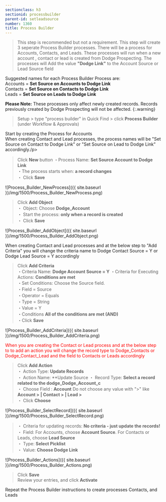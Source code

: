 ```yaml
---
sectionclass: h3
sectionid: processbuilder
parent-id: setleadsource
number: 1360
title: Process Builder
---
```

>This step is recommended but not a requirement.
>This step will create 3 seperate Process Builder processes.  There will be a process for Accounts, Contacts, and Leads.  These processes will run when a new account , contact or lead is created from Dodge Prospecting.
The processes will Add the value **"Dodge Link"** to the Account Source or Lead Source field <!--and change the owner of the record to the user that created the record from Dodge Prospecting. -->

Suggested names for each Process Builder Process are:
<br>Accounts = **Set Source <!--and Owner --> on Accounts to Dodge Link** 
<br>Contacts = **Set Source <!--and Owner --> on Contacts to Dodge Link**
<br>Leads = **Set Source <!--and Owner --> on Leads to Dodge Link** 

**Please Note:** These processes only affect newly created records. Records previously created by Dodge Prospecting will not be affected.
{:.warning}

>Setup > type "process builder" in Quick Find > click **Process Builder** (under Workflow & Approvals)  

><p style="color:red">
Start by creating the Process for Accounts<br>
When creating Contact and Lead processes, the process names will be "Set Source <!--and Owner -->on Contact to Dodge Link" or "Set Source<!-- and Owner--> on Lead to Dodge Link" accordingly./p>
  
>Click **New** button
  ・Process Name: **Set Source <!--and Owner on -->Account to Dodge Link**  
  ・The process starts when: **a record changes**<br>
  ・    Click **Save**  
  
![Process_Builder_NewProcess]({{ site.baseurl }}/img/1500/Process_Builder_NewProcess.png)  

>Click **Add Object**  
  ・    Object: Choose **Dodge_Account**   
  ・    Start the process: **only when a record is created**    
  ・    Click **Save**  

![Process_Builder_AddObject]({{ site.baseurl }}/img/1500/Process_Builder_AddObject.png)

><p style="color:red">
 When creating Contact and Lead processes and at the below step to "Add Criteria" you will change the criteria name to Dodge Contact Source = Y or Dodge Lead Source = Y accordingly</p>

>Click **Add Criteria**   
  ・Criteria Name: **Dodge Account Source = Y** 
  ・Criteria for Executing Actions: **Conditions are met**  
  ・Set Conditions: Choose the Source field.  
      ・Field = Source   
      ・Operator = Equals  
      ・Type = String  
      ・Value = Y  
  ・Conditions **All of the conditions are met (AND)**  
  ・Click **Save**  

![Process_Builder_AddCriteria]({{ site.baseurl }}/img/1500/Process_Builder_AddCriteria.png)

<p style="color:red">
When you are creating the Contact or Lead process and at the below step to to add an action you will change the record type to Dodge_Contacts or Dodge_Contact_Lead and the field to Contacts or Leads accordingly</p>
  
>Click **Add Action**  
  ・    Action Type: **Update Records**  
  ・    Action Name: **Update Source<!-- and Owner**  -->
  ・    Record Type: **Select a record related to the dodge_Dodge_Account_c**  
  ・    Choose Field : **Account**  Do not choose any value with ">" like **Account > | Contact > | Lead >**  
  ・    Click **Choose**  

![Process_Builder_SelectRecord]({{ site.baseurl }}/img/1500/Process_Builder_SelectRecord.png)  

>  ・   Criteria for updating records: **No criteria - just update the records!**  
  ・    Field: For Accounts, choose **Account Source**.  For Contacts or Leads, choose **Lead Source**  
  ・    Type: **Select Picklist**  
  ・    Value: **Choose Dodge Link**
  
  <!--Add another Field
  ・    Field: **Owner ID**. 
  ・    Type: **Select Formula**  $User.Id** -->
  
  ![Process_Builder_Actions]({{ site.baseurl }}/img/1500/Process_Builder_Actions.png)

>Click **Save**  
>Review your entries, and click **Activate**  

><p style="color:red">
   Repeat the Process Builder instructions to create processes Contacts, and Leads </p>
  
